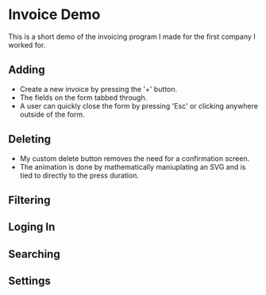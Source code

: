 # Invoice Demo
This is a short demo of the invoicing program I made for the first company I worked for.

## Adding
- Create a new invoice by pressing the '+' button. 
- The fields on the form tabbed through. 
- A user can quickly close the form by pressing 'Esc' or clicking anywhere outside of the form. 

## Deleting
- My custom delete button removes the need for a confirmation screen.
- The animation is done by mathematically maniuplating an SVG and is tied to directly to the press duration. 

## Filtering 

## Loging In

## Searching

## Settings




